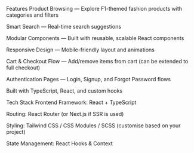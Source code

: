 Features
Product Browsing — Explore F1-themed fashion products with categories and filters

Smart Search — Real-time search suggestions

Modular Components — Built with reusable, scalable React components

Responsive Design — Mobile-friendly layout and animations

Cart & Checkout Flow — Add/remove items from cart (can be extended to full checkout)

Authentication Pages — Login, Signup, and Forgot Password flows

Built with TypeScript, React, and custom hooks

Tech Stack
Frontend Framework: React + TypeScript

Routing: React Router (or Next.js if SSR is used)

Styling: Tailwind CSS / CSS Modules / SCSS (customise based on your project)

State Management: React Hooks & Context


